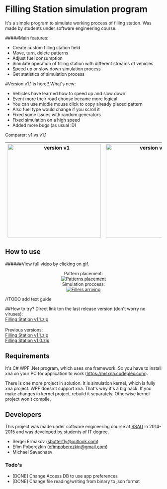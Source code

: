 # Filling Station simulation program #

It's a simple program to simulate working process of filling station. Was made by students under software engineering course.

#####Main features:

 * Create custom filling station field
 * Move, turn, delete patterns
 * Adjust fuel consumption
 * Simulate operation of filling station with different streams of vehicles
 * Speed up or slow down simulation process
 * Get statistics of simulation process

#Version v1.1 is here!!
What's new:
* Vehicles have learned how to speed up and slow down!
* Event more their road choose became more logical
* You can use middle mouse click to copy already placed pattern
* Also fuel type would change if you scroll it
* Fixed some issues with random generators
* Fixed simulation on a high speed
* Added more bugs (as usual :D)

Comparer: v1 vs v1.1 <br>



| <a href="https://youtu.be/pSsmTtR9NhU"><img src="http://share.gifyoutube.com/m2JJO7.gif" width="300" alt="version v1"/></a>  | <a href="https://youtu.be/5Dj55invvNo"><img src="http://share.gifyoutube.com/y3NNzG.gif" width="300" alt="version v1.1"></img></a>  |
|---------------------|-----------------|
 
## How to use

######View full video by clicking on gif. <br>

<div style="text-align:center">Pattern placement: <br>
<a href="https://youtu.be/wOzE6Ihfvvc"><img src="http://share.gifyoutube.com/mLj9xq.gif" alt="Patterns placement"></img></a><br>
Simulation proccess: <br>
<a href="https://youtu.be/prnUkOdPebc"><img src="http://share.gifyoutube.com/vW1VgN.gif" alt="Fillers arriving"></img></a></div>
 
 //TODO add text guide

##How to try?
Direct link ton the last release version (don't worry no viruses):<br>
[Filling Station v1.1.zip](https://dl.dropboxusercontent.com/u/69487763/Filling%20Station%20v1.1.zip)<br> <br>
Previous versions:<br>
[Filling Station v1.1.zip](https://dl.dropboxusercontent.com/u/69487763/Filling%20Station%20v1.1.zip)<br>
[Filling Station v1.0.zip](https://dl.dropboxusercontent.com/u/69487763/Filling%20Station%20v1.0.zip)

## Requirements
It's C# WPF .Net program, which uses xna framework. 
So you have to install xna on your PC for application to work (https://msxna.codeplex.com).

There is one more project in solution. It is simulation kernel, which is fully xna project.
WPF doesn't support xna. That's why it's a big hack. If you make changes in kernel project, rebuild it separately. 
Otherwise kernel project won't compile.

## Developers
This project was made under software engineering course at [SSAU] in 2014-2015 and was developed by students of IT degree.

 * Sergei Ermakov ([sbutterfly@outlook.com])
 * Efim Poberezkin ([efimpoberezkin@gmail.com])
 * Michael Savachaev

### Todo's

 - [DONE] Change Access DB to use app preferences
 - [DONE] Change file reading/writing from binary to json format

[SSAU]:http://www.ssau.ru/english/
[sbutterfly@outlook.com]:mailto:sbutterfly@outlook.com?subject=Filling%20Station
[efimpoberezkin@gmail.com]:mailto:efimpoberezkin@gmail.com?subject=Filling%20Station
